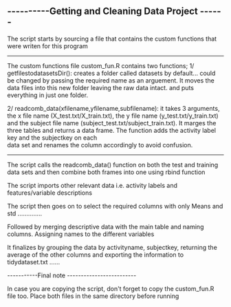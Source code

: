 ----------Getting and Cleaning Data Project ------
--------------------------------------------------

The script starts by sourcing a file that contains the custom functions that were writen 
for this program

---------------------------------------------------------------------------------------
The custom functions file custom_fun.R contains two functions; 
1/ getfilestodatasetsDir(): creates a folder called datasets by default... could be
 changed by passing the required name as an arguement. 
It moves the data files into this new folder leaving the raw data intact. and puts 
everything in just one folder. 

2/ readcomb_data(xfilename,yfilename,subfilename): it takes 3 arguments, the x file name 
(X_test.txt/X_train.txt), the y file name (y_test.txt/y_train.txt) and the subject file 
name (subject_test.txt/subject_train.txt). It marges the three tables and returns a 
data frame. The function adds the activity label key and the subjectkey on each  
data set and renames the column accordingly to avoid confusion.

--------------------------------------------------------------------------------------

The script calls the readcomb_data() function on both the test and training data sets and 
then combine both frames into one using rbind function

The script imports other relevant data i.e. activity labels and features/variable 
descriptions

The script then goes on to select the required columns with only Means and std ..............

Followed by merging descriptive data with the main table and naming columns. 
Assigning names to the different variables  

It finalizes by grouping the data by activityname, subjectkey, returning the average of 
the other columns and exporting the information to tidydataset.txt ...... 


-----------Final note -------------------------

In case you are copying the script, don't forget to copy the custom_fun.R file too. 
Place both files in the same directory before running